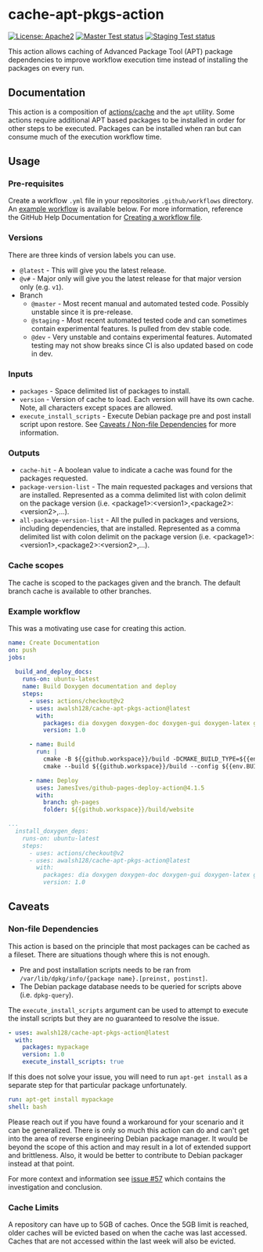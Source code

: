 # cache-apt-pkgs-action

[![License: Apache2](https://shields.io/badge/license-apache2-blue.svg)](https://github.com/awalsh128/fluentcpp/blob/master/LICENSE)
[![Master Test status](https://github.com/awalsh128/cache-apt-pkgs-action-ci/actions/workflows/master_test.yml/badge.svg)](https://github.com/awalsh128/cache-apt-pkgs-action-ci/actions/workflows/master_test.yml)
[![Staging Test status](https://github.com/awalsh128/cache-apt-pkgs-action-ci/actions/workflows/staging_test.yml/badge.svg)](https://github.com/awalsh128/cache-apt-pkgs-action-ci/actions/workflows/staging_test.yml)

This action allows caching of Advanced Package Tool (APT) package dependencies to improve workflow execution time instead of installing the packages on every run.

## Documentation

This action is a composition of [actions/cache](https://github.com/actions/cache/) and the `apt` utility. Some actions require additional APT based packages to be installed in order for other steps to be executed. Packages can be installed when ran but can consume much of the execution workflow time.

## Usage

### Pre-requisites

Create a workflow `.yml` file in your repositories `.github/workflows` directory. An [example workflow](#example-workflow) is available below. For more information, reference the GitHub Help Documentation for [Creating a workflow file](https://help.github.com/en/articles/configuring-a-workflow#creating-a-workflow-file).

### Versions

There are three kinds of version labels you can use.

* `@latest` - This will give you the latest release.
* `@v#` - Major only will give you the latest release for that major version only (e.g. `v1`).
* Branch
  * `@master` - Most recent manual and automated tested code. Possibly unstable since it is pre-release.
  * `@staging` - Most recent automated tested code and can sometimes contain experimental features. Is pulled from dev stable code.
  * `@dev` - Very unstable and contains experimental features. Automated testing may not show breaks since CI is also updated based on code in dev.

### Inputs

* `packages` - Space delimited list of packages to install.
* `version` - Version of cache to load. Each version will have its own cache. Note, all characters except spaces are allowed.
* `execute_install_scripts` - Execute Debian package pre and post install script upon restore. See [Caveats / Non-file Dependencies](#non-file-dependencies) for more information.

### Outputs

* `cache-hit` - A boolean value to indicate a cache was found for the packages requested.
* `package-version-list` - The main requested packages and versions that are installed. Represented as a comma delimited list with colon delimit on the package version (i.e. \<package1>:<version1\>,\<package2>:\<version2>,...).
* `all-package-version-list` - All the pulled in packages and versions, including dependencies, that are installed. Represented as a comma delimited list with colon delimit on the package version (i.e. \<package1>:<version1\>,\<package2>:\<version2>,...).

### Cache scopes

The cache is scoped to the packages given and the branch. The default branch cache is available to other branches.

### Example workflow

This was a motivating use case for creating this action.

```yaml
name: Create Documentation
on: push
jobs:
  
  build_and_deploy_docs:
    runs-on: ubuntu-latest
    name: Build Doxygen documentation and deploy
    steps:
      - uses: actions/checkout@v2
      - uses: awalsh128/cache-apt-pkgs-action@latest
        with:
          packages: dia doxygen doxygen-doc doxygen-gui doxygen-latex graphviz mscgen
          version: 1.0

      - name: Build        
        run: |
          cmake -B ${{github.workspace}}/build -DCMAKE_BUILD_TYPE=${{env.BUILD_TYPE}}      
          cmake --build ${{github.workspace}}/build --config ${{env.BUILD_TYPE}}

      - name: Deploy
        uses: JamesIves/github-pages-deploy-action@4.1.5
        with:
          branch: gh-pages
          folder: ${{github.workspace}}/build/website
```

```yaml
...
  install_doxygen_deps:
    runs-on: ubuntu-latest    
    steps:
      - uses: actions/checkout@v2
      - uses: awalsh128/cache-apt-pkgs-action@latest
        with:
          packages: dia doxygen doxygen-doc doxygen-gui doxygen-latex graphviz mscgen
          version: 1.0
```

## Caveats

### Non-file Dependencies

This action is based on the principle that most packages can be cached as a fileset. There are situations though where this is not enough.

* Pre and post installation scripts needs to be ran from `/var/lib/dpkg/info/{package name}.[preinst, postinst]`.
* The Debian package database needs to be queried for scripts above (i.e. `dpkg-query`).

The `execute_install_scripts` argument can be used to attempt to execute the install scripts but they are no guaranteed to resolve the issue.

```yaml
- uses: awalsh128/cache-apt-pkgs-action@latest
  with:
    packages: mypackage
    version: 1.0
    execute_install_scripts: true
```

If this does not solve your issue, you will need to run `apt-get install` as a separate step for that particular package unfortunately.

```yaml
run: apt-get install mypackage
shell: bash
```

Please reach out if you have found a workaround for your scenario and it can be generalized. There is only so much this action can do and can't get into the area of reverse engineering Debian package manager. It would be beyond the scope of this action and may result in a lot of extended support and brittleness. Also, it would be better to contribute to Debian packager instead at that point.

For more context and information see [issue #57](https://github.com/awalsh128/cache-apt-pkgs-action/issues/57#issuecomment-1321024283) which contains the investigation and conclusion.

### Cache Limits

A repository can have up to 5GB of caches. Once the 5GB limit is reached, older caches will be evicted based on when the cache was last accessed.  Caches that are not accessed within the last week will also be evicted.
